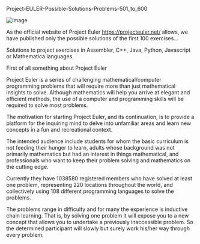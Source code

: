 Project-EULER-Possible-Solutions-Problems-501_to_600

![image](https://user-images.githubusercontent.com/61479363/235342352-156144cd-6711-4640-8aa1-08c9e908ae72.png)

As the official website of Project Euler https://projecteuler.net/ allows, we have published only the possible solutions of the first 100 exercises...

Solutions to project exercises in Assembler, C++, Java, Python, Javascript or Mathematica languages.

First of all something about Project Euler

Project Euler is a series of challenging mathematical/computer programming problems that will require more than just mathematical insights to solve. Although mathematics will help you arrive at elegant and efficient methods, the use of a computer and programming skills will be required to solve most problems.

The motivation for starting Project Euler, and its continuation, is to provide a platform for the inquiring mind to delve into unfamiliar areas and learn new concepts in a fun and recreational context.

The intended audience include students for whom the basic curriculum is not feeding their hunger to learn, adults whose background was not primarily mathematics but had an interest in things mathematical, and professionals who want to keep their problem solving and mathematics on the cutting edge.

Currently they have 1038580 registered members who have solved at least one problem, representing 220 locations throughout the world, and collectively using 108 different programming languages to solve the problems.

The problems range in difficulty and for many the experience is inductive chain learning. That is, by solving one problem it will expose you to a new concept that allows you to undertake a previously inaccessible problem. So the determined participant will slowly but surely work his/her way through every problem.
